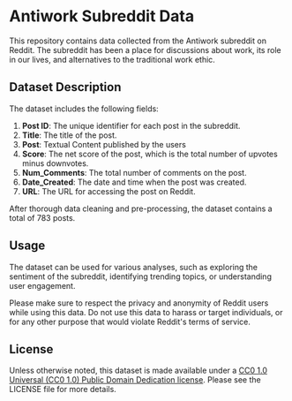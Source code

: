 # Antiwork Subreddit Data

This repository contains data collected from the Antiwork subreddit on Reddit. The subreddit has been a place for discussions about work, its role in our lives, and alternatives to the traditional work ethic.

## Dataset Description

The dataset includes the following fields:

1. **Post ID**: The unique identifier for each post in the subreddit.
2. **Title**: The title of the post.
3. **Post**: Textual Content published by the users
4. **Score**: The net score of the post, which is the total number of upvotes minus downvotes.
5. **Num_Comments**: The total number of comments on the post.
6. **Date_Created**: The date and time when the post was created.
7. **URL**: The URL for accessing the post on Reddit.

After thorough data cleaning and pre-processing, the dataset contains a total of 783 posts.

## Usage

The dataset can be used for various analyses, such as exploring the sentiment of the subreddit, identifying trending topics, or understanding user engagement.

Please make sure to respect the privacy and anonymity of Reddit users while using this data. Do not use this data to harass or target individuals, or for any other purpose that would violate Reddit's terms of service.

## License

Unless otherwise noted, this dataset is made available under a [CC0 1.0 Universal (CC0 1.0) Public Domain Dedication license](https://creativecommons.org/publicdomain/zero/1.0/). Please see the LICENSE file for more details.
